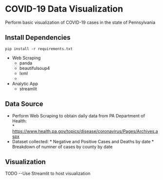 # COVID-19 Data Visualization #

Perform basic visualization of COVID-19 cases in the state of Pennsylvania

## Install Dependencies ##

```
pip install -r requirements.txt
```

* Web Scraping
  * panda
  * beautifulsoup4
  * lxml
  * 
* Analytic App
  * streamlit

## Data Source ##

* Perform Web Scraping to obtain daily data from PA Department of Health:   
      * https://www.health.pa.gov/topics/disease/coronavirus/Pages/Archives.aspx
* Dataset collected:
      * Negative and Positive Cases and Deaths by date
      * Breakdown of numner of cases by county by date

## Visualization ##

TODO --Use Streamlit to host visualization
